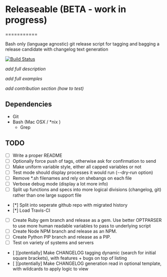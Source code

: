 # Releaseable (BETA - work in progress)
===========

Bash only (language agnostic) git release script for tagging and bagging a release candidate with changelog text generation

[![Build Status](https://travis-ci.org/tommeier/releaseable.png)](https://travis-ci.org/tommeier/releaseable)

*add full description*

*add full examples*

*add contribution section (how to test)*

## Dependencies

* Git
* Bash (Mac OSX / *nix )
  * Grep

## TODO

* [ ] Write a proper README
* [ ] Optionally force push of tags, otherwise ask for confirmation to send
* [ ] Make uniform variable style, either all capped variables or not
* [ ] Test mode should display processes it would run (--dry-run option)
* [ ] Remove *.sh filenames and rely on shebangs on each file
* [ ] Verbose debug mode (display a lot more info)
* [ ] Split up functions and specs into more logical divisions (changelog, git) rather than one large support file
* [*] Split into seperate github repo with migrated history
* [*] Load Travis-CI
* [ ] Create Ruby gem branch and release as a gem. Use better OPTPARSER to use more human readable variables to pass to underlying script
* [ ] Create Node NPM branch and release as an NPM.
* [ ] Create Python PIP branch and release as a PIP.
* [ ] Test on variety of systems and servers
* [ ][potentially] Make CHANGELOG tagging dynamic (search for initial square brackets), with features + bugs on top of listing
* [ ][potentially] Make CHANGELOG generation read in optional template, with wildcards to apply logic to view





